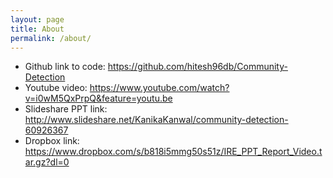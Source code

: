 ```yaml
---
layout: page
title: About
permalink: /about/
---
```

* Github link to code: https://github.com/hitesh96db/Community-Detection
* Youtube video: https://www.youtube.com/watch?v=i0wM5QxPrpQ&feature=youtu.be
* Slideshare PPT link: http://www.slideshare.net/KanikaKanwal/community-detection-60926367
* Dropbox link: https://www.dropbox.com/s/b818i5mmg50s51z/IRE_PPT_Report_Video.tar.gz?dl=0
